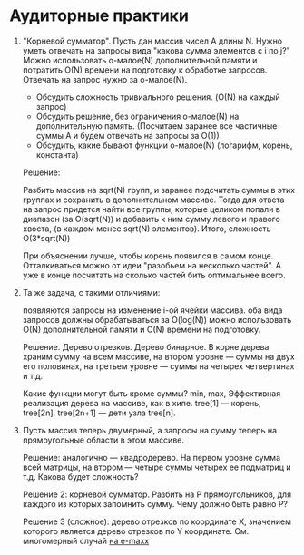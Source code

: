 ﻿# Аудиторные практики

1. "Корневой сумматор". Пусть дан массив чисел A длины N. 
	Нужно уметь отвечать на запросы вида "какова сумма элементов с i по j?"
	Можно использовать o-малое(N) дополнительной памяти и потратить O(N) времени на подготовку к обработке запросов.
	Отвечать на запрос нужно за о-малое(N).

	* Обсудить сложность тривиального решения. (O(N) на каждый запрос)
	* Обсудить решение, без ограничения о-малое(N) на дополнительную память. 
	(Посчитаем заранее все частичные суммы A и будем отвечать на запросы за O(1))
	* Обсудить, какие бывают функции о-малое(N) (логарифм, корень, константа)

	Решение:

	Разбить массив на sqrt(N) групп, и заранее подсчитать суммы в этих группах и сохранить в дополнительном массиве.
	Тогда для ответа на запрос придется найти все группы, которые целиком попали в диапазон (за O(sqrt(N)) 
	и добавить к ним сумму левого и правого хвоста, (в каждом менее sqrt(N) элементов).
	Итого, сложность O(3*sqrt(N))

	При объяснении лучше, чтобы корень появился в самом конце. Отталкиваться можно от идеи "разобьем на несколько частей".
	А уже в конце посчитать на сколько частей бить оптимальнее всего.

2. Та же задача, с такими отличиями:

	появляются запросы на изменение i-ой ячейки массива.
	оба вида запросов должны обрабатываться за O(log(N))
	можно использовать O(N) дополнительной памяти и O(N) времени на подготовку.
	
	Решение. Дерево отрезков.
	Дерево бинарное. В корне дерева храним сумму на всем массиве, на втором уровне — суммы на двух его половинах, на третьем уровне — суммы на четырех четвертинах и т.д.
	
	Какие функции могут быть кроме суммы? min, max, 
	Эффективная реализация дерева на массиве, как в хипе. tree[1] — корень, tree[2n], tree[2n+1] — дети узла tree[n].
	
3. Пусть массив теперь двумерный, а запросы на сумму теперь на прямоугольные области в этом массиве.

	Решение: аналогично — квадродерево. На первом уровне сумма всей матрицы, на втором — четыре суммы четырех ее подматриц и т.д.
	Какова будет сложность?
	
	Решение 2: корневой сумматор. Разбить на P прямоугольников, для каждого из которых запомнить сумму.
	Чему должно быть равно P?
	
	Решение 3 (сложное): дерево отрезков по координате X, значением которого является дерево отрезков по Y координате. 
	См. многомерный случай [на e-maxx](http://e-maxx.ru/algo/segment_tree)
	
